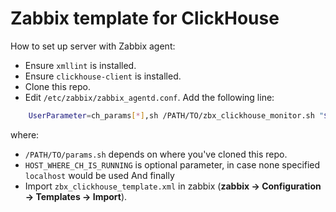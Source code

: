 # Zabbix template for ClickHouse

How to set up server with Zabbix agent:
  * Ensure `xmllint` is installed.
  * Ensure `clickhouse-client` is installed.
  * Clone this repo.
  * Edit `/etc/zabbix/zabbix_agentd.conf`. Add the following line:
```bash
	UserParameter=ch_params[*],sh /PATH/TO/zbx_clickhouse_monitor.sh "$1" "HOST_WHERE_CH_IS_RUNNING"
```
  where:
  * `/PATH/TO/params.sh` depends on where you've cloned this repo.
  * `HOST_WHERE_CH_IS_RUNNING` is optional parameter, in case none specified `localhost` would be used
And finally
  * Import `zbx_clickhouse_template.xml` in zabbix (**zabbix -> Configuration -> Templates -> Import**).

